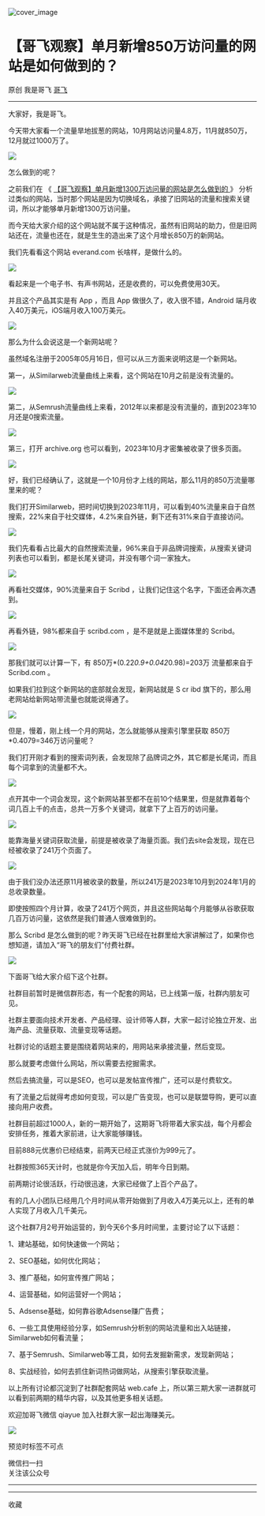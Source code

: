 ![cover_image](https://mmbiz.qpic.cn/sz_mmbiz_jpg/LBrX00GQeicsr04I8SLNsKW6uMNc0zdTEU67oic48GhhZydRiciaf2HoLELCWZckaRuS74IPcOiaw6SqfaALOeRT0PQ/0?wx_fmt=jpeg)

#  【哥飞观察】单月新增850万访问量的网站是如何做到的？

原创  我是哥飞  [ 哥飞 ](javascript:void\(0\);)

__ _ _ _ _

大家好，我是哥飞。  

今天带大家看一个流量旱地拔葱的网站，10月网站访问量4.8万，11月就850万，12月就过1000万了。

![](https://mmbiz.qpic.cn/sz_mmbiz_png/LBrX00GQeicsr04I8SLNsKW6uMNc0zdTEe75riblqorJLlwdQuicpeChDRYnQaVkPL8b95BRgY0QicjwhBu5qibrd4w/640?wx_fmt=png&from=appmsg)

怎么做到的呢？

之前我们在  《 [ 【哥飞观察】单月新增1300万访问量的网站是怎么做到的
](http://mp.weixin.qq.com/s?__biz=MjM5OTIzMzYyMA==&mid=2650081794&idx=1&sn=298df77cdf8a072a733a15520bce6aef&chksm=bf3f3b398848b22fd2ce235fde1eee43ce762e95d1d746c496fc190ccea5db9a363a82de7692&scene=21#wechat_redirect)
》  分析过类似的网站，当时那个网站是因为切换域名，承接了旧网站的流量和搜索关键词，所以才能够单月新增1300万访问量。  

而今天给大家介绍的这个网站就不属于这种情况，虽然有旧网站的助力，但是旧网站还在，流量也还在，就是生生的造出来了这个月增长850万的新网站。

我们先看看这个网站 everand.com 长啥样，是做什么的。

![](https://mmbiz.qpic.cn/sz_mmbiz_png/LBrX00GQeicsr04I8SLNsKW6uMNc0zdTExVB9a4pD7F7o5KFFibp2ZlLAgHDeicNEAlBo1GQ3XoR5LOGt0ETY7hzQ/640?wx_fmt=png&from=appmsg)

看起来是一个电子书、有声书网站，还是收费的，可以免费使用30天。  

并且这个产品其实是有 App ，而且 App 做很久了，收入很不错，Android 端月收入40万美元，iOS端月收入100万美元。  

![](https://mmbiz.qpic.cn/sz_mmbiz_png/LBrX00GQeicsr04I8SLNsKW6uMNc0zdTEic5U9RRsaGtoSibBKb6ee7aYlMzQhwicDLMfOOf5pHYBq8jA4pFsSYrlQ/640?wx_fmt=png&from=appmsg)

那么为什么会说这是一个新网站呢？

虽然域名注册于2005年05月16日，但可以从三方面来说明这是一个新网站。  

第一，从Similarweb流量曲线上来看，这个网站在10月之前是没有流量的。  

![](https://mmbiz.qpic.cn/sz_mmbiz_png/LBrX00GQeicsr04I8SLNsKW6uMNc0zdTE6FKiaYqGr1kRND2S1vC7JFqSeWWHFfmaticsSezsgfu5sXpeUicCFz8dQ/640?wx_fmt=png&from=appmsg)

第二，从Semrush流量曲线上来看，2012年以来都是没有流量的，直到2023年10月还是0搜索流量。

![](https://mmbiz.qpic.cn/sz_mmbiz_png/LBrX00GQeicsr04I8SLNsKW6uMNc0zdTEGXlVzGFAnpfZ3sutibA0gXjibKEcPrx8eFKufh5PGgbPEUZnqnQFKGOQ/640?wx_fmt=png&from=appmsg)

第三，打开 archive.org 也可以看到，2023年10月才密集被收录了很多页面。  

![](https://mmbiz.qpic.cn/sz_mmbiz_png/LBrX00GQeicsr04I8SLNsKW6uMNc0zdTEjGJkicnF7WmQdnNbN89ziaQBfDNfYl6McLgMG2oc1uHCwicMoJcFCfbZw/640?wx_fmt=png&from=appmsg)

好，我们已经确认了，这就是一个10月份才上线的网站，那么11月的850万流量哪里来的呢？  

我们打开Similarweb，把时间切换到2023年11月，可以看到40%流量来自于自然搜索，22%来自于社交媒体，4.2%来自外链，剩下还有31%来自于直接访问。

![](https://mmbiz.qpic.cn/sz_mmbiz_png/LBrX00GQeicsr04I8SLNsKW6uMNc0zdTEUdjuozghhibZsKH6twPdWYJvNkJBQhhxqT44WzGjJ7YKZj9OWRU5cuA/640?wx_fmt=png&from=appmsg)

我们先看看占比最大的自然搜索流量，96%来自于非品牌词搜索，从搜索关键词列表也可以看到，都是长尾关键词，并没有哪个词一家独大。  

![](https://mmbiz.qpic.cn/sz_mmbiz_png/LBrX00GQeicsr04I8SLNsKW6uMNc0zdTE5JlXHhnTWldofrYVP4ERonK1ldd2aYuUI5xIbOgrH79a1h6LQIH01A/640?wx_fmt=png&from=appmsg)

再看社交媒体，90%流量来自于 Scribd ，让我们记住这个名字，下面还会再次遇到。  

![](https://mmbiz.qpic.cn/sz_mmbiz_png/LBrX00GQeicsr04I8SLNsKW6uMNc0zdTEc8W8dtvcBHTKacFvvPWic3kXNMhtXMBdn7OZ22KjnVp9NzXHdGricqeg/640?wx_fmt=png&from=appmsg)

再看外链，98%都来自于 scribd.com ，是不是就是上面媒体里的 Scribd。

![](https://mmbiz.qpic.cn/sz_mmbiz_png/LBrX00GQeicsr04I8SLNsKW6uMNc0zdTEAOZQ5pAQEAosl1UNtQXHRBvK2Gbwj42iccuj7icdaAoIEM3vIwZ6FEpA/640?wx_fmt=png&from=appmsg)

那我们就可以计算一下，有 850万*(0.22*0.9+0.042*0.98)=203万 流量都来自于 Scribd.com 。  

如果我们拉到这个新网站的底部就会发现，新网站就是  S  cr  ibd 旗下的，那么用老网站给新网站带流量也就能说得通了。

![](https://mmbiz.qpic.cn/sz_mmbiz_png/LBrX00GQeicsr04I8SLNsKW6uMNc0zdTEqTn6Z5SAhbjSJCNL0KXWwI1Zvh5LUEJHGPibroEicPuicju0KoQ4icWrow/640?wx_fmt=png&from=appmsg)

但是，慢着，刚上线一个月的网站，怎么就能够从搜索引擎里获取 850万*0.4079=346万访问量呢？  

我们打开刚才看到的搜索词列表，会发现除了品牌词之外，其它都是长尾词，而且每个词拿到的流量都不大。  

![](https://mmbiz.qpic.cn/sz_mmbiz_png/LBrX00GQeicsr04I8SLNsKW6uMNc0zdTE9BtXK6XE9jsciaT1ib4Kd9PGq9znYkXR8g2NMwHSgYw2DJzGjpNnKtCA/640?wx_fmt=png&from=appmsg)

点开其中一个词会发现，这个新网站甚至都不在前10个结果里，但是就靠着每个词几百上千的点击，总共一万多个关键词，就拿下了上百万的访问量。

![](https://mmbiz.qpic.cn/sz_mmbiz_png/LBrX00GQeicsr04I8SLNsKW6uMNc0zdTEdibYgJntInmL4KWahsTibgJq3fazibqp1P1MTv8w6ob2EFEHIGvibvSl3w/640?wx_fmt=png&from=appmsg)

能靠海量关键词获取流量，前提是被收录了海量页面。我们去site会发现，现在已经被收录了241万个页面了。  

![](https://mmbiz.qpic.cn/sz_mmbiz_png/LBrX00GQeicsr04I8SLNsKW6uMNc0zdTE06sz2j1AlcY0Sn4jkaJePziaq9NPU7OTloudn5T5TFo8wJXrrbvVUfg/640?wx_fmt=png&from=appmsg)

由于我们没办法还原11月被收录的数量，所以241万是2023年10月到2024年1月的总收录数量。

即使按照四个月计算，收录了241万个网页，并且这些网站每个月能够从谷歌获取几百万访问量，这依然是我们普通人很难做到的。

那么 Scribd 是怎么做到的呢？昨天哥飞已经在社群里给大家讲解过了，如果你也想知道，请加入“哥飞的朋友们”付费社群。

![](https://mmbiz.qpic.cn/sz_mmbiz_jpg/LBrX00GQeicsr04I8SLNsKW6uMNc0zdTEiaZcianC1ZOtKm9xRCLsw94iaibjdbJev8Bg4WQL2G5YUviawuoxMT0cxEQ/640?wx_fmt=jpeg)

下面哥飞给大家介绍下这个社群。

  

社群目前暂时是微信群形态，有一个配套的网站，已上线第一版，社群内朋友可见。

  

社群主要面向技术开发者、产品经理、设计师等人群，大家一起讨论独立开发、出海产品、流量获取、流量变现等话题。

  

社群讨论的话题主要是围绕着网站来的，用网站来承接流量，然后变现。

  

那么就要考虑做什么网站，所以需要去挖掘需求。

  

然后去搞流量，可以是SEO，也可以是发帖宣传推广，还可以是付费软文。

  

有了流量之后就得考虑如何变现，可以是广告变现，也可以是联盟导购，更可以直接向用户收费。

  

社群目前超过1000人，新的一期开始了，这期哥飞将带着大家实战，每个月都会安排任务，推着大家前进，让大家能够赚钱。

  

目前888元优惠价已经结束，前两天已经正式涨价为999元了。

  

社群按照365天计时，也就是你今天加入后，明年今日到期。

  

前两期讨论很活跃，行动很迅速，大家已经做了上百个产品了。

  

有的几人小团队已经用几个月时间从零开始做到了月收入4万美元以上，还有的单人实现了月收入几千美元。

  

这个社群7月2号开始运营的，到今天6个多月时间里，主要讨论了以下话题：

1、建站基础，如何快速做一个网站；

2、SEO基础，如何优化网站；

3、推广基础，如何宣传推广网站；

4、运营基础，如何运营好一个网站；

5、Adsense基础，如何靠谷歌Adsense赚广告费；

6、一些工具使用经验分享，如Semrush分析别的网站流量和出入站链接，Similarweb如何看流量；

7、基于Semrush、Similarweb等工具，如何去发掘新需求，发现新网站；

8、实战经验，如何去抓住新词热词做网站，从搜索引擎获取流量。

  

以上所有讨论都沉淀到了社群配套网站 web.cafe 上，所以第三期大家一进群就可以看到前两期的精华内容，以及其他更多相关话题。

  

欢迎加哥飞微信 qiayue 加入社群大家一起出海赚美元。

  

![](https://mmbiz.qpic.cn/sz_mmbiz_png/LBrX00GQeictqTRlUkoQmvJHyukobZZf1TclRs4TSoe0K2icjVgbdvux8zh02cjeHwS89eepbozQzErtYAP75OQQ/640?wx_fmt=png&wxfrom=5&wx_lazy=1&wx_co=1)

  

预览时标签不可点

微信扫一扫  
关注该公众号





****



****



  收藏

